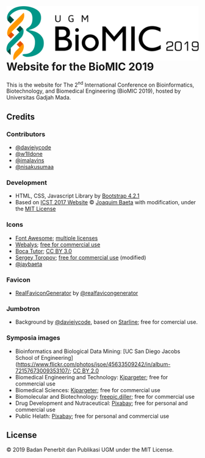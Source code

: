 <a href="http://biomic.ugm.ac.id/2019/"><img src="https://github.com/bppugm/biomic-2019/blob/master/images/logos/logo.svg" height="142px" align="right"></a>

# Website for the BioMIC 2019

This is the website for The 2<sup>nd</sup> International Conference on Bioinformatics, Biotechnology, and Biomedical Engineering  (BioMIC 2019), hosted by Universitas Gadjah Mada.

## Credits

### Contributors

+ [@davieiycode](https://github.com/davieiycode)
+ [@w1lldone](https://github.com/w1lldone)
+ [@imalavins](https://github.com/imalavins)
+ [@nisakusumaa](https://github.com/nisakusumaa)

### Development

+ HTML, CSS, Javascript Library by [Bootstrap 4.2.1](https://getbootstrap.com/docs/4.2/)
+ Based on [ICST 2017 Website](https://github.com/jaybaeta/icst-2017) © [Joaquim Baeta](https://github.com/jaybaeta/) with modification, under the [MIT License](https://github.com/jaybaeta/icst-2017/blob/master/LICENSE.md)

### Icons

+ [Font Awesome](http://fontawesome.io); [multiple licenses](http://fontawesome.io/license/)
+ [Webalys](https://www.iconfinder.com/webalys); [free for commercial use](https://www.iconfinder.com/iconsets/kameleon-free-pack-rounded)
+ [Boca Tutor](https://www.iconfinder.com/bocatutor); [CC BY 3.0](https://creativecommons.org/licenses/by/3.0/)
+ [Sergey Toropov](https://www.iconfinder.com/Sergt); [free for commercial use](https://www.iconfinder.com/iconsets/file-extension-3) (modified)
+ [@jaybaeta](https://github.com/jaybaeta)

### Favicon

+ [RealFaviconGenerator](http://realfavicongenerator.net/) by [@realfavicongenerator](https://github.com/realfavicongenerator)

### Jumbotron

+ Background by [@davieiycode](https://github.com/davieiycode), based on [Starline](https://www.freepik.com/free-vector/halftone-texture-frame-with-text-space_2543378.htm); free for comercial use.


### Symposia images

+ Bioinformatics and Biological Data Mining: [UC San Diego Jacobs School of Engineering](https://www.flickr.com/photos/jsoe/45633509242/in/album-72157673009353107/; [CC BY 2.0](https://creativecommons.org/licenses/by/2.0/)
+ Biomedical Engineering and Technology: [Kjpargeter](https://www.freepik.com/free-photo/3d-printer-printing-dna-helix_923828.htm); free for commercial use
+ Biomedical Sciences: [Kjpargeter](https://www.freepik.com/free-photo/3d-virus-cells-attacking-dna-strand_1371174.htm); free for commercial use
+ Biomolecular and Biotechnology: [freepic.diller](https://www.freepik.com/free-photo/researcher-takes-probe-green-plant-puts-it-petri-dish_2612682.htm); free for commercial use
+ Drug Development and Nutraceutical: [Pixabay](https://www.pexels.com/photo/cold-winter-tablet-hot-34670/); free for personal and commercial use
+ Public Helath: [Pixabay](https://www.pexels.com/photo/blue-and-silver-stetoscope-40568/); free for personal and commercial use


## License

© 2019 Badan Penerbit dan Publikasi UGM under the MIT License.
